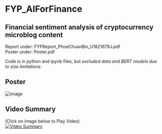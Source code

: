 # FYP_AIForFinance
## Financial sentiment analysis of cryptocurrency microblog content

Report under: FYPReport_PhoeChuanBin_U1821679J.pdf  
Poster under: Poster.pdf  

Code is in python and ipynb files, but _excluded data and BERT models due to size limitations_.

## Poster
![image](https://user-images.githubusercontent.com/35805397/160373887-ed11936d-0ad2-4b5b-93c0-7db0bee7c92d.png)

## Video Summary  
(Click on image below to Play Video)  
[![Video Summary](https://img.youtube.com/vi/gz9scGnIg-g/0.jpg)](https://youtu.be/gz9scGnIg-g)



